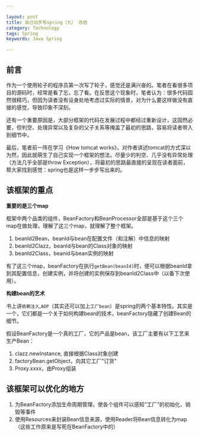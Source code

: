 ```yaml
---

layout: post
title: 自己动手写spring（九） 总结
category: Technology
tags: Spring
keywords: Java Spring

---
```


## 前言

作为一个使用轮子的程序员第一次写了轮子，感觉还是满兴奋的。笔者在看很多项目的源码时，经常是看了忘，忘了看。在反思这个现象时，笔者认为：很多代码固然很精巧，但因为读者没有设身处地考虑过实际的情景，对为什么要这样做没有直接的感觉，导致印象不深刻。

还有一个重要原因是，大部分框架的代码在发展过程中都经过重新设计，这固然必要，但判空、处理异常以及复杂的父子关系等掩盖了最初的思路，容易将读者带入到细节中。

最后，笔者前一阵在学习《How tomcat works》，对作者讲述tomcat的方式深以为然，因此就萌生了自己实现一个框架的想法。尽量少的判空、几乎没有异常处理（方法几乎全部是throw Exception），将最初的思路最直接的呈现在读者面前，帮大家找到感觉：spring也是这样一步步写出来的。


## 该框架的重点

**重要的是三个map**

框架中两个品类的组件，BeanFactory和BeanProcessor全部是基于这个三个map在做处理，理解了这三个map，就理解了整个框架。

1. beanId2Bean，beanId与bean在配置文件（和注解）中信息的映射
2. beanId2Clazz，beanId与bean的Class对象的映射
3. beanId2Class，beanid与bean实例的映射

有了这三个map，beanFactory在执行`getBean(beanId)`时，便可以根据beanId拿到其配置信息，创建实例，并将创建的实例保存到beanId2Class中（以备下次使用）。

**构建bean的艺术**

书上讲`依赖注入`,`AOP`（其实还可以加上`工厂bean`）是spring的两个基本特性。其实是一个，它们都是一个关于如何构建bean的技术，beanFactory隐藏了创建Bean的细节。

假设BeanFactory是一个真的工厂，它的产品是bean，该工厂主要有以下工艺来生产Bean：

1. clazz.newInstance, 直接根据Class对象创建
2. factoryBean.getObject，向其它工厂"订货"
3. Proxy.xxxx，由Proxy组装

## 该框架可以优化的地方

1. 为BeanFactory添加生命周期管理，使各个组件可以感知“工厂”的初始化、销毁等事件
2. 使用Resources来封装Bean信息来源，使用Reader将Bean信息转化为map（这些工作原来是写死在BeanFactory中的）